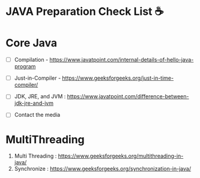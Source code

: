 # JAVA Preparation Check List ☕

# Core Java

- [ ] Compilation - https://www.javatpoint.com/internal-details-of-hello-java-program
- [ ] Just-in-Compiler - https://www.geeksforgeeks.org/just-in-time-compiler/   
- [ ] JDK, JRE, and JVM : https://www.javatpoint.com/difference-between-jdk-jre-and-jvm
- [ ] Contact the media




# MultiThreading
1. Multi Threading : https://www.geeksforgeeks.org/multithreading-in-java/
2. Synchronize : https://www.geeksforgeeks.org/synchronization-in-java/
